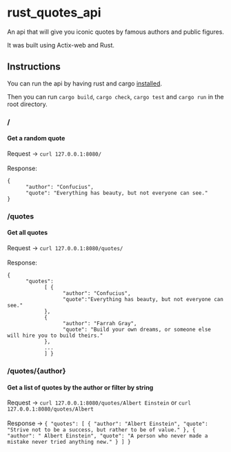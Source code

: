 # rust_quotes_api

An api that will give you iconic quotes by famous authors and public figures.

It was built using Actix-web and Rust.

## Instructions

You can run the api by having rust and cargo [installed](https://doc.rust-lang.org/book/ch01-01-installation.html).

Then you can run `cargo build`, `cargo check`, `cargo test` and `cargo run` in the root directory.

### /
#### Get a random quote

Request -> `curl 127.0.0.1:8080/`
<br>
<br>
Response:
```
{
      "author": "Confucius",
      "quote": "Everything has beauty, but not everyone can see."
}
```


### /quotes
#### Get all quotes

Request -> `curl 127.0.0.1:8080/quotes/`
<br>
<br>
Response:
```
{
      "quotes": 
            [ {
                  "author": "Confucius",
                  "quote":"Everything has beauty, but not everyone can see."
            },
            {
                  "author": "Farrah Gray",
                  "quote": "Build your own dreams, or someone else will hire you to build theirs."
            },
            ...
            ] }
```

### /quotes/{author}
#### Get a list of quotes by the author or filter by string

Request -> `curl 127.0.0.1:8080/quotes/Albert Einstein` or `curl 127.0.0.1:8080/quotes/Albert`
<br>
<br>
Response -> `{ "quotes": [ { "author": "Albert Einstein", "quote": "Strive not to be a success, but rather to be of value." }, { "author": " Albert Einstein", "quote": "A person who never made a mistake never tried anything new." } ] }`
